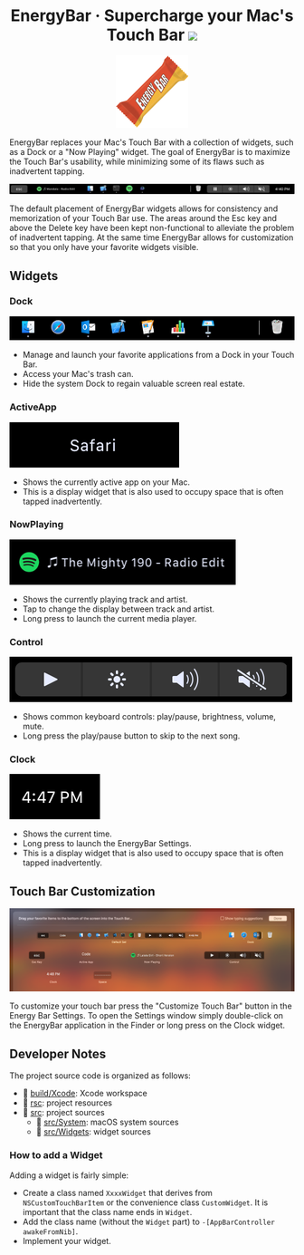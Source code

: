 <h1 align="center">
    EnergyBar &middot; Supercharge your Mac's Touch Bar
    <a href="https://github.com/billziss-gh/EnergyBar/releases">
        <img src="https://img.shields.io/github/release/billziss-gh/EnergyBar/all.svg?label=download"/>
    </a>
</h1>

<p align="center">
    <img src="rsc/Assets.xcassets/AppIcon.appiconset/EnergyBar_128.png"/>
</p>

EnergyBar replaces your Mac's Touch Bar with a collection of widgets, such as a Dock or a "Now Playing" widget. The goal of EnergyBar is to maximize the Touch Bar's usability, while minimizing some of its flaws such as inadvertent tapping.

![Dock](doc/EnergyBarAnimation.gif)

The default placement of EnergyBar widgets allows for consistency and memorization of your Touch Bar use. The areas around the Esc key and above the Delete key have been kept non-functional to alleviate the problem of inadvertent tapping. At the same time EnergyBar allows for customization so that you only have your favorite widgets visible.

## Widgets

### Dock

![Dock](doc/Dock.png)

- Manage and launch your favorite applications from a Dock in your Touch Bar.
- Access your Mac's trash can.
- Hide the system Dock to regain valuable screen real estate.

### ActiveApp

![ActiveApp](doc/ActiveApp.png)

- Shows the currently active app on your Mac.
- This is a display widget that is also used to occupy space that is often tapped inadvertently.

### NowPlaying

![NowPlaying](doc/NowPlaying.png)

- Shows the currently playing track and artist.
- Tap to change the display between track and artist.
- Long press to launch the current media player.

### Control

![Control](doc/Control.png)

- Shows common keyboard controls: play/pause, brightness, volume, mute.
- Long press the play/pause button to skip to the next song.

### Clock

![Clock](doc/Clock.png)

- Shows the current time.
- Long press to launch the EnergyBar Settings.
- This is a display widget that is also used to occupy space that is often tapped inadvertently.

## Touch Bar Customization

![Customization](doc/Customization.png)

To customize your touch bar press the "Customize Touch Bar" button in the Energy Bar Settings. To open the Settings window simply double-click on the EnergyBar application in the Finder or long press on the Clock widget.

## Developer Notes

The project source code is organized as follows:

* :file_folder: [build/Xcode](build/Xcode): Xcode workspace
* :file_folder: [rsc](rsc): project resources
* :file_folder: [src](src): project sources
    * :file_folder: [src/System](src/System): macOS system sources
    * :file_folder: [src/Widgets](src/Widgets): widget sources

### How to add a Widget

Adding a widget is fairly simple:

- Create a class named `XxxxWidget` that derives from `NSCustomTouchBarItem` or the convenience class `CustomWidget`. It is important that the class name ends in `Widget`.
- Add the class name (without the `Widget` part) to `-[AppBarController awakeFromNib]`.
- Implement your widget.
